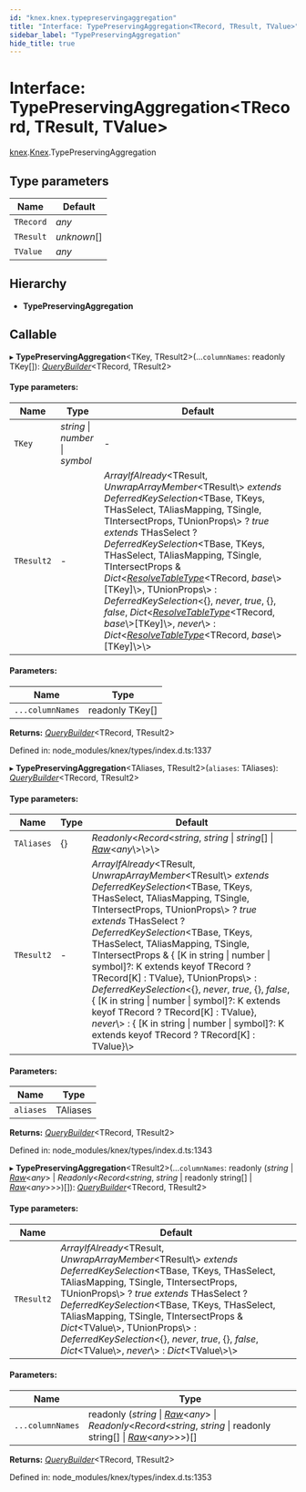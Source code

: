 ```yaml
---
id: "knex.knex.typepreservingaggregation"
title: "Interface: TypePreservingAggregation<TRecord, TResult, TValue>"
sidebar_label: "TypePreservingAggregation"
hide_title: true
---
```


# Interface: TypePreservingAggregation<TRecord, TResult, TValue\>

[knex](../modules/knex.md).[Knex](../modules/knex.knex-1.md).TypePreservingAggregation

## Type parameters

Name | Default |
------ | ------ |
`TRecord` | *any* |
`TResult` | *unknown*[] |
`TValue` | *any* |

## Hierarchy

* **TypePreservingAggregation**

## Callable

▸ **TypePreservingAggregation**<TKey, TResult2\>(...`columnNames`: readonly TKey[]): [*QueryBuilder*](../classes/knex.knex.querybuilder.md)<TRecord, TResult2\>

#### Type parameters:

Name | Type | Default |
------ | ------ | ------ |
`TKey` | *string* \| *number* \| *symbol* | - |
`TResult2` | - | *ArrayIfAlready*<TResult, *UnwrapArrayMember*<TResult\\> *extends* *DeferredKeySelection*<TBase, TKeys, THasSelect, TAliasMapping, TSingle, TIntersectProps, TUnionProps\\> ? *true* *extends* THasSelect ? *DeferredKeySelection*<TBase, TKeys, THasSelect, TAliasMapping, TSingle, TIntersectProps & *Dict*<[*ResolveTableType*](../modules/knex.knex-1.md#resolvetabletype)<TRecord, *base*\\>[TKey]\\>, TUnionProps\\> : *DeferredKeySelection*<{}, *never*, *true*, {}, *false*, *Dict*<[*ResolveTableType*](../modules/knex.knex-1.md#resolvetabletype)<TRecord, *base*\\>[TKey]\\>, *never*\\> : *Dict*<[*ResolveTableType*](../modules/knex.knex-1.md#resolvetabletype)<TRecord, *base*\\>[TKey]\\>\\> |

#### Parameters:

Name | Type |
------ | ------ |
`...columnNames` | readonly TKey[] |

**Returns:** [*QueryBuilder*](../classes/knex.knex.querybuilder.md)<TRecord, TResult2\>

Defined in: node_modules/knex/types/index.d.ts:1337

▸ **TypePreservingAggregation**<TAliases, TResult2\>(`aliases`: TAliases): [*QueryBuilder*](../classes/knex.knex.querybuilder.md)<TRecord, TResult2\>

#### Type parameters:

Name | Type | Default |
------ | ------ | ------ |
`TAliases` | {} | *Readonly*<*Record*<*string*, *string* \\| *string*[] \\| [*Raw*](knex.knex.raw.md)<*any*\\>\\>\\> |
`TResult2` | - | *ArrayIfAlready*<TResult, *UnwrapArrayMember*<TResult\\> *extends* *DeferredKeySelection*<TBase, TKeys, THasSelect, TAliasMapping, TSingle, TIntersectProps, TUnionProps\\> ? *true* *extends* THasSelect ? *DeferredKeySelection*<TBase, TKeys, THasSelect, TAliasMapping, TSingle, TIntersectProps & { [K in string \\| number \\| symbol]?: K extends keyof TRecord ? TRecord[K] : TValue}, TUnionProps\\> : *DeferredKeySelection*<{}, *never*, *true*, {}, *false*, { [K in string \\| number \\| symbol]?: K extends keyof TRecord ? TRecord[K] : TValue}, *never*\\> : { [K in string \\| number \\| symbol]?: K extends keyof TRecord ? TRecord[K] : TValue}\\> |

#### Parameters:

Name | Type |
------ | ------ |
`aliases` | TAliases |

**Returns:** [*QueryBuilder*](../classes/knex.knex.querybuilder.md)<TRecord, TResult2\>

Defined in: node_modules/knex/types/index.d.ts:1343

▸ **TypePreservingAggregation**<TResult2\>(...`columnNames`: readonly (*string* \| [*Raw*](knex.knex.raw.md)<*any*\> \| *Readonly*<*Record*<*string*, *string* \| readonly string[] \| [*Raw*](knex.knex.raw.md)<*any*\>\>\>)[]): [*QueryBuilder*](../classes/knex.knex.querybuilder.md)<TRecord, TResult2\>

#### Type parameters:

Name | Default |
------ | ------ |
`TResult2` | *ArrayIfAlready*<TResult, *UnwrapArrayMember*<TResult\\> *extends* *DeferredKeySelection*<TBase, TKeys, THasSelect, TAliasMapping, TSingle, TIntersectProps, TUnionProps\\> ? *true* *extends* THasSelect ? *DeferredKeySelection*<TBase, TKeys, THasSelect, TAliasMapping, TSingle, TIntersectProps & *Dict*<TValue\\>, TUnionProps\\> : *DeferredKeySelection*<{}, *never*, *true*, {}, *false*, *Dict*<TValue\\>, *never*\\> : *Dict*<TValue\\>\\> |

#### Parameters:

Name | Type |
------ | ------ |
`...columnNames` | readonly (*string* \| [*Raw*](knex.knex.raw.md)<*any*\> \| *Readonly*<*Record*<*string*, *string* \| readonly string[] \| [*Raw*](knex.knex.raw.md)<*any*\>\>\>)[] |

**Returns:** [*QueryBuilder*](../classes/knex.knex.querybuilder.md)<TRecord, TResult2\>

Defined in: node_modules/knex/types/index.d.ts:1353
